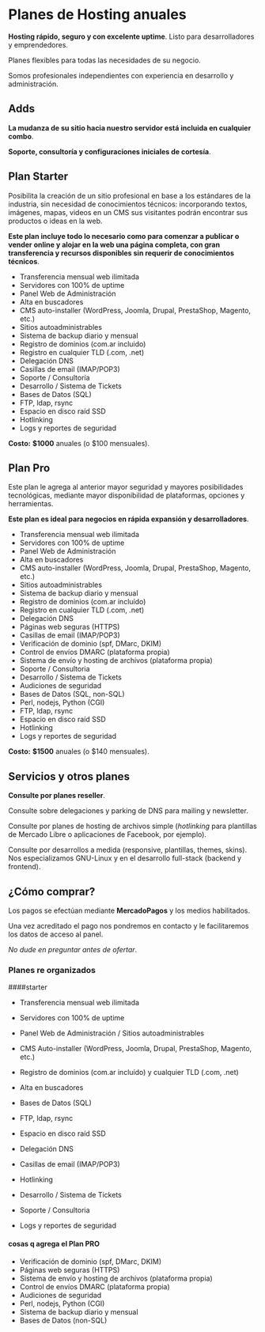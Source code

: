 # Planes de Hosting anuales

__Hosting rápido, seguro y con excelente uptime__. Listo para desarrolladores y
emprendedores.

Planes flexibles para todas las necesidades de su negocio.

Somos profesionales independientes con experiencia en desarrollo y administración.

## Adds

__La mudanza de su sitio hacia nuestro servidor está incluida en cualquier combo__.

__Soporte, consultoría y configuraciones iniciales de cortesía__.

## Plan Starter

Posibilita la creación de un sitio profesional en base a los estándares de la
industria, sin necesidad de conocimientos técnicos: incorporando textos,
imágenes, mapas, videos en un CMS sus visitantes podrán encontrar sus productos
o ideas en la web.

__Este plan incluye todo lo necesario como para comenzar a publicar o vender
online y alojar en la web una página completa, con gran transferencia y recursos
disponibles sin requerir de conocimientos técnicos__.

* Transferencia mensual web ilimitada
* Servidores con 100% de uptime
* Panel Web de Administración
* Alta en buscadores
* CMS auto-installer (WordPress, Joomla, Drupal, PrestaShop, Magento, etc.)
* Sitios autoadministrables
* Sistema de backup diario y mensual
* Registro de dominios (com.ar incluido)
* Registro en cualquier TLD (.com, .net)
* Delegación DNS
* Casillas de email (IMAP/POP3)
* Soporte / Consultoría
* Desarrollo / Sistema de Tickets
* Bases de Datos (SQL)
* FTP, ldap, rsync
* Espacio en disco raíd SSD
* Hotlinking
* Logs y reportes de seguridad

__Costo:__ __$1000__ anuales (o $100 mensuales).

## Plan Pro

Este plan le agrega al anterior mayor seguridad y mayores posibilidades 
tecnológicas, mediante mayor disponibilidad de plataformas, opciones y
herramientas.

__Este plan es ideal para negocios en rápida expansión y desarrolladores__.

* Transferencia mensual web ilimitada
* Servidores con 100% de uptime
* Panel Web de Administración
* Alta en buscadores
* CMS auto-installer (WordPress, Joomla, Drupal, PrestaShop, Magento, etc.)
* Sitios autoadministrables
* Sistema de backup diario y mensual
* Registro de dominios (com.ar incluído)
* Registro en cualquier TLD (.com, .net)
* Delegación DNS
* Páginas web seguras (HTTPS)
* Casillas de email (IMAP/POP3)
* Verificación de dominio (spf, DMarc, DKIM)
* Control de envíos DMARC (plataforma propia)
* Sistema de envío y hosting de archivos (plataforma propia)
* Soporte / Consultoria
* Desarrollo / Sistema de Tickets
* Audiciones de seguridad
* Bases de Datos (SQL, non-SQL)
* Perl, nodejs, Python (CGI)
* FTP, ldap, rsync
* Espacio en disco raíd SSD
* Hotlinking
* Logs y reportes de seguridad

__Costo:__ __$1500__ anuales (o $140 mensuales).


## Servicios y otros planes

__Consulte por planes reseller__.

Consulte sobre delegaciones y parking de DNS para mailing y newsletter.

Consulte por planes de hosting de archivos simple (_hotlinking_ para plantillas de
Mercado Libre o aplicaciones de Facebook, por ejemplo).

Consulte por desarrollos a medida (responsive, plantillas, themes, skins).
Nos especializamos GNU-Linux y en el desarrollo full-stack (backend y frontend).

## ¿Cómo comprar?

Los pagos se efectúan mediante __MercadoPagos__ y los medios habilitados.

Una vez acreditado el pago nos pondremos en contacto y le facilitaremos los
datos de acceso al panel. 

_No dude en preguntar antes de ofertar_.


### Planes re organizados

####starter
* Transferencia mensual web ilimitada
* Servidores con 100% de uptime
* Panel Web de Administración / Sitios autoadministrables


* CMS Auto-installer (WordPress, Joomla, Drupal, PrestaShop, Magento, etc.)
* Registro de dominios (com.ar incluído) y cualquier TLD (.com, .net)
* Alta en buscadores

* Bases de Datos (SQL)
* FTP, ldap, rsync
* Espacio en disco raíd SSD

* Delegación DNS
* Casillas de email (IMAP/POP3)
* Hotlinking

* Desarrollo / Sistema de Tickets
* Soporte / Consultoria
* Logs y reportes de seguridad

#### cosas q agrega el Plan PRO

* Verificación de dominio (spf, DMarc, DKIM)
* Páginas web seguras (HTTPS)
* Sistema de envío y hosting de archivos (plataforma propia)
* Control de envíos DMARC (plataforma propia)
* Audiciones de seguridad
* Perl, nodejs, Python (CGI)
* Sistema de backup diario y mensual
* Bases de Datos (non-SQL)